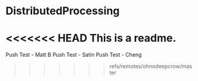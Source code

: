 # DistributedProcessing
<<<<<<< HEAD
This is a readme. 
=======

Push Test - Matt B
Push Test - Satin
Push Test - Cheng
>>>>>>> refs/remotes/ohnodeepcrow/master
